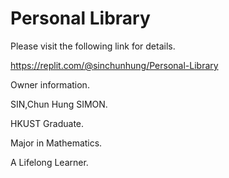 # Personal Library

Please visit the following link for details.

https://replit.com/@sinchunhung/Personal-Library

Owner information.

SIN,Chun Hung SIMON. 

HKUST Graduate. 

Major in Mathematics.

A Lifelong Learner.
